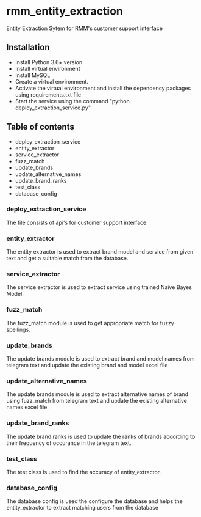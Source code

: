 # rmm_entity_extraction
Entity Extraction Sytem for RMM's customer support interface

## Installation
- Install Python 3.6+ version 
- Install virtual environment
- Install MySQL
- Create a virtual environment. 
- Activate the virtual environment and install the dependency packages using requirements.txt file
- Start the service using the command "python deploy_extraction_service.py"

## Table of contents
- deploy_extraction_service
- entity_extractor
- service_extractor
- fuzz_match
- update_brands
- update_alternative_names
- update_brand_ranks
- test_class
- database_config


### deploy_extraction_service
The file consists of api's for customer support interface

### entity_extractor
The entity extractor is used to extract brand model and service from given text and get a suitable match from the database. 

### service_extractor
The service extractor is used to extract service using trained Naive Bayes Model.

### fuzz_match
The fuzz_match module is used to get appropriate match for fuzzy spellings. 

### update_brands
The update brands module is used to extract brand and model names from telegram text and update the existing brand and model excel file

### update_alternative_names
The update brands module is used to extract alternative names of brand using fuzz_match from telegram text and update the existing alternative names excel file.

### update_brand_ranks
The update brand ranks is used to update the ranks of brands according to their frequency of occurance in the telegram text.

### test_class
The test class is used to find the accuracy of entity_extractor.

### database_config
The database config is used the configure the database and helps the entity_extractor to extract matching users from the database

